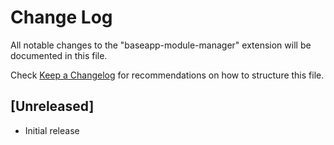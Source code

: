 # Change Log

All notable changes to the "baseapp-module-manager" extension will be documented in this file.

Check [Keep a Changelog](http://keepachangelog.com/) for recommendations on how to structure this file.

## [Unreleased]

- Initial release